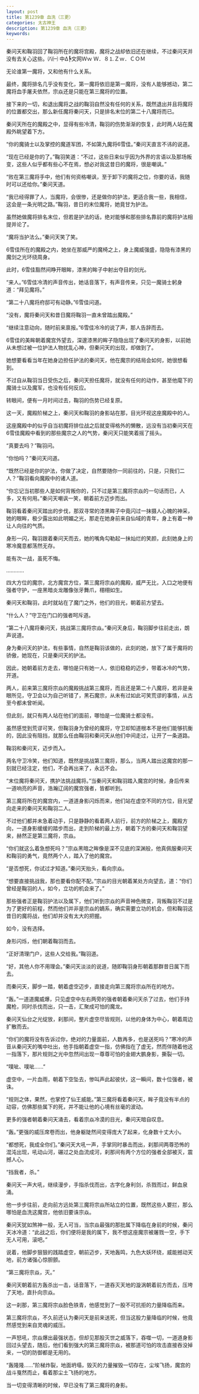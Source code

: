 ```yaml
---
layout: post
title: 第1239章 血洗（三更）
categories: 太古神王
description: 第1239章 血洗（三更）
keywords:
---
```


秦问天和鞠羽回了鞠羽所在的魔将宫殿，魔将之战却依旧还在继续，不过秦问天并没有去关心这些。㈧㈠   中Δ┡文网Ｗｗ Ｗ．８⒈Ｚｗ．ＣＯＭ

无论谁第一魔将，又和他有什么关系。

最终，魔将排名几乎没有变化，第一魔将依旧是第一魔将，没有人能够撼动，第二魔将血手屠夫依然，宗焱还是只能在第三魔将的位置。

接下来的一切，和退出魔将之战的鞠羽自然没有任何的关系，既然退出并且将魔将的位置都交出，那么新任魔将秦问天，只是排名末位的第二十八魔将而已。

秦问天所在的魔殿之中，显得有些冷清，鞠羽的伤势渐渐的恢复，此时两人站在魔殿外眺望着下方。

“你的魔骑士以及掌控的魔道军团，不如第九魔将6雪佳。”秦问天直言不讳的说道。

“现在已经是你的了。”鞠羽笑道：“不过，这些日来似乎因为外界的言语以及那场叛变，这些人似乎都有些心不在焉，想必对我这昔日的魔将，很是嘲讽。”

“败在第三魔将手中，他们有何资格嘲讽，至于卸下的魔将之位，你要的话，我随时可以还给你。”秦问天道。

“我已经得罪了人，当魔将，会很惨，还是做你的护法，更适合我一些，我相信，这会是一条光明之路。”鞠羽，昔日的末位魔将，她竟甘为护法。

虽然她做魔将排名末位，但若是护法的话，绝对能够和那些排名靠前的魔将护法相提并论了。

“魔将当护法么。”秦问天笑了笑。

6雪佳所在的魔殿之内，她坐在那威严的魔椅之上，身上魔威强盛，隐隐有漆黑的魔剑之光环绕周身。

此时，6雪佳豁然间睁开眼眸，漆黑的眸子中射出夺目的剑光。

“来人。”6雪佳冷清的声音传出，她话音落下，有声音传来，只见一魔骑士躬身道：“拜见魔将。”

“第二十八魔将府邸可有动静。”6雪佳问道。

“没有，魔将秦问天和昔日魔将鞠羽一直未曾踏出魔殿。”

“继续注意动向，随时前来禀报。”6雪佳冷冷的说了声，那人告辞而去。

6雪佳的美眸朝着魔宫外望去，深邃漆黑的眸子隐隐出现了秦问天的身影，以前她从未想过被一位护法人物扰乱心神，但秦问天的出现，却做到了。

她想要看看当年在她身边担任护法的秦问天，他在魔宗的结局会如何，她很想看到。

不过自从鞠羽当日受伤之后，秦问天担任魔将，就没有任何的动作，甚至他麾下的魔骑士以及魔军，也没有任何反应。

转眼间，便有一月时间过去，鞠羽的伤势已经复原。

这一天，魔殿阶梯之上，秦问天和鞠羽的身影站在那，目光环视这座魔殿中的人。

这座魔殿中的似乎自当初魔将排位战之后就变得格外的懒散，远没有当初秦问天在6雪佳魔殿中看到的那些魔宗之人的气势，秦问天只能笑着摇了摇头。

“真要去吗？”鞠羽问。

“你怕吗？”秦问天问道。

“既然已经是你的护法，你做了决定，自然要随你一同前往的，只是，只我们二人？”鞠羽看向魔殿中的诸人道。

“你忘记当初那些人是如何背叛你的，只不过是第三魔将宗焱的一句话而已，人多，又有何用。”秦问天嘲讽一笑，朝着前方迈步而出。

鞠羽看着秦问天踏出的步伐，那双寻常的漆黑眸子中竟闪过一抹摄人心魄的神采，她的眼眸，极少露出如此明媚之光，那走在她身前来自仙域的青年，身上有着一种让人向往的气质。

身形一闪，鞠羽跟着秦问天而去，她的嘴角勾勒起一抹灿烂的笑颜，此刻她身上的寒冷魔意都荡然无存。

能有次一战，虽死不悔。

…………

四大方位的魔宗，北方魔宫方位，第三魔将宗焱的魔殿，威严无比，入口之地便有强者守护，一座黑暗炎龙雕像张牙舞爪，栩栩如生。

秦问天和鞠羽，此时就站在了魔门之外，他们的目光，朝着前方望去。

“什么人？”守卫在门口的强者呵斥道。

“第二十八魔将秦问天，挑战第三魔将宗焱。”秦问天身后，鞠羽脚步往前走出，朗声说道。

身为秦问天的护法，有些事情，自然是鞠羽该做的，此刻的她，放下了属于魔将的骄傲，她现在，只是秦问天的护法。

因此，她朝着前方走去，哪怕是只有她一人，依旧稳稳的迈步，带着冰冷的气势，开道。

两人，前来第三魔将宗焱的魔殿挑战第三魔将，而且还是第二十八魔将，若非是亲眼所见，守卫会以为自己听错了，黑石魔宗，从未有过如此可笑荒谬的事情，从古至今都未曾听闻。

但此刻，就只有两人站在他们的面前，哪怕是一位魔骑士都没有。

虽然感觉到荒谬可笑，但鞠羽身为曾经的魔将，守卫却知道根本不是他们能够抗衡的，因此没有阻挡，就那么任由鞠羽和秦问天从他们中间走过，让开了一条道路。

鞠羽和秦问天，迈步而入。

两名守卫冷笑，他们知道，既然是挑战第三魔将，那么，当两人踏出这魔宫的那一刻就已经注定，他们，不会再出来了，永远不会。

“末位魔将秦问天，携护法挑战魔将。”当秦问天和鞠羽踏入魔宫的时候，身后传来一道响亮的声音，浩瀚辽阔的魔宫强者，皆都听到。

第三魔将所在的魔宫内，一道道身影闪烁而来，他们站在虚空不同的方位，目光望向走来的秦问天和鞠羽二人。

不过他们都并未急着动手，只是静静的看着两人前行，前方的阶梯之上，魔殿方向，一道身影缓缓的踏步而出，走到阶梯的最上方，朝着下方的秦问天和鞠羽望来，赫然正是第三魔将，宗焱。

“你们就这么着急想死吗？”宗焱黑暗之眸像是深不见底的深渊般，他真佩服秦问天和鞠羽的勇气，竟然两个人，踏入了他的魔宫。

“是否想死，你试过才知道。”秦问天抬头，看向宗焱。

“想要直接挑战我，那也要看你配不配。”宗焱的目光朝着某处方向望去，道：“你们曾经是鞠羽的人，如今，立功的机会来了。”

那些强者正是鞠羽护法以及属下，他们听到宗焱的声音神色微变，背叛鞠羽不过是为了更好的前程，然而他们并非是宗焱的嫡系，确实需要立功的机会，但和鞠羽这昔日的魔将战，他们却并没有太大的把握。

如今，没有选择。

身形闪烁，他们朝着鞠羽而去。

“正好清理门户，这些人交给我。”鞠羽道。

“好，其他人你不用理会。”秦问天淡淡的说道，随即鞠羽身形朝着那群昔日属下而去。

而秦问天，脚步一踏，朝着虚空迈步，直接走向第三魔将宗焱所在的地方。

“轰。”一道道魔威爆，只见虚空中左右两旁的强者朝着秦问天杀了过去，他们手持魔枪，同时杀伐而出，只一击，汇聚成可怕的魔龙。

秦问天仙台之光绽放，刹那间，整片虚空尽皆规则，以他的身体为中心，朝着周边扩散而去。

“你们的魔将没有告诉过你，绝对的力量面前，人数再多，也是送死吗？”寒冷的声音从秦问天的嘴中吐出，他手指朝着虚空一指，仿佛指在了虚无，然而伴随着他这一指落下，那片规则之光中忽然间出现一尊尊可怕的金翅大鹏身影，撕裂一切。

“噗呲、噗呲……”

虚空中，一片血雨，朝着下空坠去，惨叫声此起彼伏，这一瞬间，数十位强者，被诛。

“规则之体，果然，也掌控了仙王威能。”第三魔将看着秦问天，眸子竟没有半点的动容，仿佛那些属下的死，并不能让他的心境有丝毫的波动。

更多的强者朝着秦问天涌去，看着宗焱冷漠的目光，秦问天暗自叹息。

“轰。”更强的威压席卷而出，他身躯陡然间变得庞大了起来，化身数十丈大小。

“都想死，我成全你们。”秦问天大吼一声，手掌同时暴击而出，刹那间两尊恐怖的混沌出现，吼动山河，碾过之处血流成河，刹那间有两个方位的强者全部被灭，震撼人心。

“挡我者，杀。”

秦问天一声大吼，继续漫步，手指杀伐而出，古字化身利剑，杀戮而过，鲜血泉涌。

他一步步往前，走向前方远处第三魔将宗焱所站立的位置，既然这些人要拦，那么哪怕是血洗这魔宫，他依旧要诛宗焱。

秦问天犹如煞神一般，无人可当，当宗焱最强的那批属下降临在身前的时候，秦问天冰冷道：“此战之后，你们便将是我的属下，我不想这座魔宗被屠戮一空，手下无人可用，滚吧。”

说着，他脚步狠狠的践踏虚空，朝前迈步，天地轰鸣，九色大妖环绕，威能撼动天地，前方诸强心惊胆颤。

“第三魔将宗焱，灭。”

秦问天朝着前方轰杀出一击，话音落下，一道吞灭天地的漩涡朝着前方而去，压垮了天地，直扑向宗焱。

这一刹那，第三魔将宗焱脸色铁青，他感觉到了一股不可抗拒的力量降临而来。

第三魔将宗焱，不久前还认为秦问天是前来送死，但当这股力量降临的时候，他竟然感觉到来自灵魂的威压。

一声怒吼，宗焱爆出最强状态，但却见那股灭世之威落下，吞噬一切，一道道身影回过头望去，随后，他们看到强大的第三魔将宗焱，被那道可怕的攻击直接吞没掉来，一切的防御都是无用的。

“轰隆隆……”阶梯炸裂，地面坍塌，毁灭的力量摧毁一切存在，尘埃飞扬，魔宫的战斗戛然而止，看着那尘土飞扬的地方。

当一切变得清晰的时候，早已没有了第三魔将的身影。
